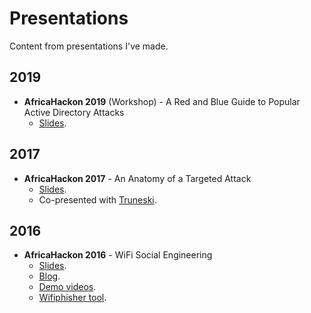 # Presentations
Content from presentations I've made.

## 2019

* **AfricaHackon 2019** (Workshop) - A Red and Blue Guide to Popular Active Directory Attacks
  - [Slides](https://github.com/V1V1/Presentations/blob/main/2019/AfricaHackon-2019/AfricaHackon_2019_AD-Security-Workshop.pdf).

## 2017

* **AfricaHackon 2017** - An Anatomy of a Targeted Attack
  - [Slides](https://github.com/V1V1/Presentations/blob/main/2017/AfricaHackon-2017/AfricaHackon-2017_An-Anatomy-of-a-Targeted-Attack.pdf).
  - Co-presented with [Truneski](https://twitter.com/truneski).

## 2016

* **AfricaHackon 2016** - WiFi Social Engineering
  - [Slides](https://github.com/V1V1/Presentations/blob/main/2016/AfricaHackon-2016/AfricaHackon-2016_WiFi-Social-Engineering.pdf).
  - [Blog](https://thevivi.net/blog/wifi/2016-06-18-wifi-social-engineering/).
  - [Demo videos](https://www.youtube.com/watch?v=pndsAZjHZo4&list=PL5ti64EznA0lvPf3HwdK-9c0EQqEGnok_).
  - [Wifiphisher tool](https://github.com/wifiphisher/wifiphisher).
